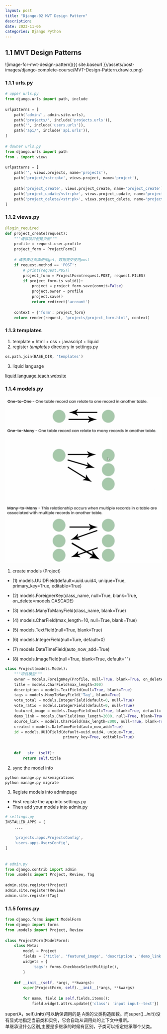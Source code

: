 ```yaml
---
layout: post
title: "Django-02 MVT Design Pattern"
description: 
date: 2023-11-05
categories: Django Python
---
```



## 1.1 MVT Design Patterns

![image-for-mvt-design-pattern]({{ site.baseurl }}/assets/post-images/django-complete-course/MVT-Design-Pattern.drawio.png)

### 1.1.1 urls.py

```python
# upper urls.py
from django.urls import path, include

urlpatterns = [
    path('admin/', admin.site.urls),
    path('projects/', include('projects.urls')),
    path('', include('users.urls')),
    path('api/', include('api.urls')),
]

# downer urls.py
from django.urls import path
from . import views

urlpatterns = [
    path('', views.projects, name='projects'),
    path('project/<str:pk>', views.project, name='project'),
    
    path('project_create', views.project_create, name='project_create'),
    path('project_update/<str:pk>', views.project_update, name='project_update'),
    path('project_delete/<str:pk>', views.project_delete, name='project_delete'),
]
```

### 1.1.2 views.py

```python
@login_required
def project_create(request):
    """请求项目创建页面"""
    profile = request.user.profile
    project_form = ProjectForm()

    # 请求表达页面使用get，数据提交使用post
    if request.method == 'POST':
        # print(request.POST)
        project_form = ProjectForm(request.POST, request.FILES)
        if project_form.is_valid():
            project = project_form.save(commit=False)
            project.owner = profile
            project.save()
            return redirect('account')

    context = {'form': project_form}
    return render(request, 'projects/project_form.html', context)
```

### 1.1.3 templates

1. template = html + css + javascript + liquid
2. register _templates_ directory in settings.py


```python
os.path.join(BASE_DIR, 'templates')
```

3. liquid language

[liquid language teach website](https://liquid.bootcss.com/)

### 1.1.4 models.py

![picture about database model](/assets/post-images/django-complete-course/database-relationships-pattern.png)

1. create models (Project)

- (1) models.UUIDField(default=uuid.uuid4, unique=True, primary_key=True, editable=True)

- (2) models.ForeignerKey(class_name, null=True, blank=True, on_delete=models.CASCADE)
- (3) models.ManyToManyField(class_name, blank=True)

- (4) models.CharField(max_length=10, null=True, blank=True)
- (5) models.TextField(null=True, blank=True)
- (6) models.IntegerField(null=Ture, default=0)
- (7) models.DateTimeField(auto_now_add=True)

- (8) models.ImageField(null=True, blank=True, default="")


```python
class Project(models.Model):
    """项目模型"""
    owner = models.ForeignKey(Profile, null=True, blank=True, on_delete=models.CASCADE)
    title = models.CharField(max_length=200)
    description = models.TextField(null=True, blank=True)
    tags = models.ManyToManyField('Tag', blank=True)
    vote_total = models.IntegerField(default=0, null=True)
    vote_ratio = models.IntegerField(default=0, null=True)
    featured_image = models.ImageField(null=True, blank=True, default='default.jpg')
    demo_link = models.CharField(max_length=2000, null=True, blank=True)
    source_link = models.CharField(max_length=2000, null=True, blank=True)
    created = models.DateTimeField(auto_now_add=True)
    id = models.UUIDField(default=uuid.uuid4, unique=True, 
                          primary_key=True, editable=True)
    
    
    def __str__(self):
        return self.title
```

2. sync the model info

```shell
python manage.py makemigrations
python manage.py migrate
```

3. Registe models into adminpage

- First registe the app into settings.py
- Then add your models into admin.py

```python
# settings.py
INSTALLED_APPS = [
    ...,

    'projects.apps.ProjectsConfig',
    'users.apps.UsersConfig',
]


# admin.py
from django.contrib import admin
from .models import Project, Review, Tag

admin.site.register(Project)
admin.site.register(Review)
admin.site.register(Tag)
```

### 1.1.5 forms.py

```python
from django.forms import ModelForm
from django import forms
from .models import Project, Review

class ProjectForm(ModelForm):
    class Meta:
        model = Project
        fields = ['title', 'featured_image', 'description', 'demo_link', 'tags',]
        widgets = {
            'tags': forms.CheckboxSelectMultiple(),
        }

    def __init__(self, *args, **kwargs):
        super(ProjectForm, self).__init__(*args, **kwargs)

        for name, field in self.fields.items():
            field.widget.attrs.update({'class': 'input input--text'})

```

super(A，self).__init__()可以确保调用的是 A类的父类构造函数。而super().__init_()没有显式地指定当前类和实例，它会自动从调用处的上下文中推断。  
单继承没什么区别,主要是多继承的时候有区别，子类可以指定继承哪个父类。